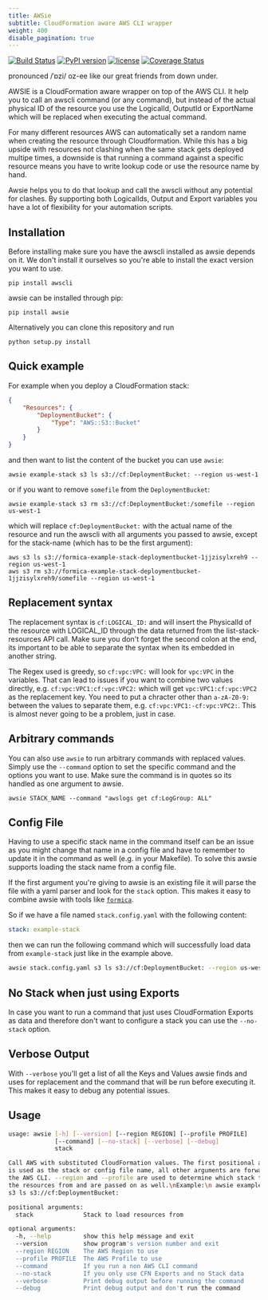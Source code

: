 ```yaml
---
title: AWSie
subtitle: CloudFormation aware AWS CLI wrapper
weight: 400
disable_pagination: true
---
```


[![Build Status](https://travis-ci.org/theserverlessway/awsie.svg?branch=master)](https://travis-ci.org/theserverlessway/awsie)
[![PyPI version](https://badge.fury.io/py/awsie.svg)](https://pypi.python.org/pypi/awsie)
[![license](https://img.shields.io/github/license/theserverlessway/awsie.svg)](LICENSE)
[![Coverage Status](https://coveralls.io/repos/github/theserverlessway/awsie/badge.svg?branch=master)](https://coveralls.io/github/theserverlessway/awsie?branch=master)

pronounced /ˈɒzi/ oz-ee like our great friends from down under.

AWSIE is a CloudFormation aware wrapper on top of the AWS CLI. It help you to call an awscli command (or any command), but instead of the actual physical ID of the resource you use the LogicalId, OutputId or ExportName which will be replaced when executing the actual command.

For many different resources AWS can automatically set a random name when creating the resource through Cloudformation. While this has a big upside with resources not clashing when the same stack gets deployed multipe times, a downside is that running a command against a specific resource means you have to write lookup code or use the resource name by hand.

Awsie helps you to do that lookup and call the awscli without any potential for clashes. By supporting both LogicalIds, Output and Export variables you have a lot of flexibility for your automation scripts.

## Installation

Before installing make sure you have the awscli installed as awsie depends on it. We don't install it ourselves so you're able to install the exact version you want to use.

```shell
pip install awscli
```

awsie can be installed through pip:

```shell
pip install awsie
```

Alternatively you can clone this repository and run

```shell
python setup.py install
```

## Quick example

For example when you deploy a CloudFormation stack:

```json
{
    "Resources": {
        "DeploymentBucket": {
            "Type": "AWS::S3::Bucket"
        }
    }
}
```

and then want to list the content of the bucket you can use `awsie`:

```shell
awsie example-stack s3 ls s3://cf:DeploymentBucket: --region us-west-1
```

or if you want to remove `somefile` from the `DeploymentBucket`:

```shell
awsie example-stack s3 rm s3://cf:DeploymentBucket:/somefile --region us-west-1
```

which will replace `cf:DeploymentBucket:` with the actual name of the resource and run the awscli with all arguments you passed to awsie, except for the stack-name (which has to be the first argument):

```shell
aws s3 ls s3://formica-example-stack-deploymentbucket-1jjzisylxreh9 --region us-west-1
aws s3 rm s3://formica-example-stack-deploymentbucket-1jjzisylxreh9/somefile --region us-west-1
```

## Replacement syntax

The replacement syntax is `cf:LOGICAL_ID:` and will insert the PhysicalId of the resource with LOGICAL_ID through the data returned from the list-stack-resources API call. Make sure you don't forget the second colon at the end, its important to be able to separate the syntax when its embedded in another string.

The Regex used is greedy, so `cf:vpc:VPC:` will look for `vpc:VPC` in the variables. That can lead to issues if you want to combine two values directly, e.g. `cf:vpc:VPC1:cf:vpc:VPC2:` which will get `vpc:VPC1:cf:vpc:VPC2` as the replacement key. You need to put a chracter other than `a-zA-Z0-9:` between the values to separate them, e.g. `cf:vpc:VPC1:-cf:vpc:VPC2:`. This is almost never going to be a problem, just in case.

## Arbitrary commands

You can also use `awsie` to run arbitrary commands with replaced values. Simply use the `--command` option to set the specific command and the options you want to use. Make sure the command is in quotes so its handled as one argument to awsie.

```shell
awsie STACK_NAME --command "awslogs get cf:LogGroup: ALL"
```

## Config File

Having to use a specific stack name in the command itself can be an issue as you might change that name in a config file and have to remember to update it in the command as well (e.g. in your Makefile). To solve this awsie supports loading the stack name from a config file.

If the first argument you're giving to awsie is an existing file it will parse the file with a yaml parser and look for the `stack` option. This makes it easy to combine awsie with tools like [`formica`](https://theserverlessway.com/tools/formica/).

So if we have a file named `stack.config.yaml` with the following content:

```yaml
stack: example-stack
```

then we can run the following command which will successfully load data from `example-stack`  just like in the example above.

```bash
awsie stack.config.yaml s3 ls s3://cf:DeploymentBucket: --region us-west-1 
```

## No Stack when just using Exports

In case you want to run a command that just uses CloudFormation Exports as data and therefore don't want to configure a stack you can use the `--no-stack` option.

## Verbose Output

With `--verbose` you'll get a list of all the Keys and Values awsie finds and uses for replacement and the command that will be run before executing it. This makes it easy to debug any potential issues.

## Usage

```bash
usage: awsie [-h] [--version] [--region REGION] [--profile PROFILE]
             [--command] [--no-stack] [--verbose] [--debug]
             stack

Call AWS with substituted CloudFormation values. The first positional argument
is used as the stack or config file name, all other arguments are forwarded to
the AWS CLI. --region and --profile are used to determine which stack to load
the resources from and are passed on as well.\nExample:\n awsie example-stack
s3 ls s3://cf:DeploymentBucket:

positional arguments:
  stack              Stack to load resources from

optional arguments:
  -h, --help         show this help message and exit
  --version          show program's version number and exit
  --region REGION    The AWS Region to use
  --profile PROFILE  The AWS Profile to use
  --command          If you run a non AWS CLI command
  --no-stack         If you only use CFN Exports and no Stack data
  --verbose          Print debug output before running the command
  --debug            Print debug output and don't run the command
 ```
